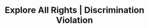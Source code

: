 ---
title: Explore All Rights | Discrimination Violation
layout: entitlement
experience: "I was discriminated against based on my age."
right: equality-rights

entitlement:
  - header: You have the right to be treated equally.
  - description: You have the right to be treated equally regardless of your race, color, religion, sex (including pregnancy, gender identity, and sexual orientation), age (40 or older), disability, genetic information, citizenship, immigration status, or national origin. You have the right to complain about discrimination, file a charge of discrimination, and participate in an employment discrimination investigation or lawsuit without being retaliated against. You have a right to  religious accommodations, or reasonable accommodations for your disability, unless doing so would impose an undue hardship on the operation of the employer's business.

actions:
  - { header: "File a charge to protect yourself.", description: "You have a right to be treated equally, start by filing a charge with the Equal Employment Opportunity Commission.", id: "eeoc-claim", cta: "File Now" }

---